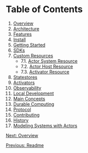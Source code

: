 # Table of Contents

01. [Overview](overview.md)
02. [Architecture](architecture.md)
03. [Features](features.md)
04. [Install](install.md)
05. [Getting Started](getting_started.md)
06. [SDKs](sdks.md)
07. [Custom Resources](crds.md)
    - 7.1. [Actor System Resource](crds/actor_system.md) 
    - 7.2. [Actor Host Resource](crds/actor_host.md)
    - 7.3. [Activator Resource](crds/activator.md)
08. [Statestores](statestores.md)
09. [Activators](activators.md)
10. [Observability](observability.md)
11. [Local Development](local_development.md)
12. [Main Concepts](main.md)
13. [Durable Computing](durable.md)
14. [Protocol](protocol.md)
15. [Contributing](../CONTRIBUTING.md)
16. [History](history.md)
17. [Modeling Systems with Actors](modeling_with_actors.md)

[Next: Overview](overview.md)

[Previous: Readme](../README.md)